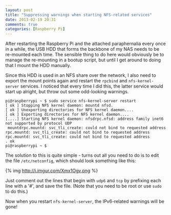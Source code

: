 ```yaml
---
layout: post
title: "Suppressing warnings when starting NFS-related services"
date: 2013-02-19 20:31
comments: true
categories: [Raspberry Pi]
---
```


After restarting the Raspberry Pi and the attached paraphernalia every once in a while, the USB HDD that forms the backbone of my NAS needs to be re-mounted each time. The sensible thing to do here would obviously be to manage the re-mounting in a bootup script, but until I get around to doing that I mount the HDD manually.

Since this HDD is used in an NFS share over the network, I also need to export the mount points again and restart the `rpcbind` and `nfs-kernel-server` services. I noticed that every time I did this, the latter service would start up alright, but throw out some odd-looking warnings.

``` console
pi@raspberrypi ~ $ sudo service nfs-kernel-server restart
[ ok ] Stopping NFS kernel daemon: mountd nfsd.
[ ok ] Unexporting directories for NFS kernel daemon....
[ ok ] Exporting directories for NFS kernel daemon....
[....] Starting NFS kernel daemon: nfsdrpc.nfsd: address family inet6 not supported by protocol UDP
 mountdrpc.mountd: svc_tli_create: could not bind to requested address
rpc.mountd: svc_tli_create: could not bind to requested address
rpc.mountd: svc_tli_create: could not bind to requested address
. ok 
pi@raspberrypi ~ $ 
```

The solution to this is quite simple - turns out all you need to do is to edit the file `/etc/netconfig`, which should look something like this:

{% img http://i.imgur.com/Xmx1Ogv.png %}

Just comment out the lines that begin with `udp6` and `tcp` by prefixing each line with a '#', and save the file. (Note that you need to be root or use `sudo` to do this.)

Now when you restart `nfs-kernel-server`, the IPv6-related warnings will be gone!
